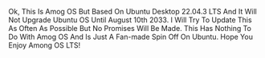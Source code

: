 Ok, This Is Amog OS But Based On Ubuntu Desktop 22.04.3 LTS And It Will Not Upgrade Ubuntu OS Until August 10th 2033. I Will Try To Update This As Often As Possible But No Promises Will Be Made. This Has Nothing To Do With Amog OS And Is Just A Fan-made Spin Off
On Ubuntu. Hope You Enjoy Among OS LTS!
